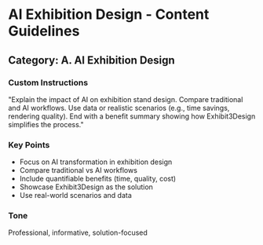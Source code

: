 # AI Exhibition Design - Content Guidelines

## Category: A. AI Exhibition Design

### Custom Instructions

"Explain the impact of AI on exhibition stand design. Compare traditional and AI workflows.
Use data or realistic scenarios (e.g., time savings, rendering quality).
End with a benefit summary showing how Exhibit3Design simplifies the process."

### Key Points
- Focus on AI transformation in exhibition design
- Compare traditional vs AI workflows
- Include quantifiable benefits (time, quality, cost)
- Showcase Exhibit3Design as the solution
- Use real-world scenarios and data

### Tone
Professional, informative, solution-focused
